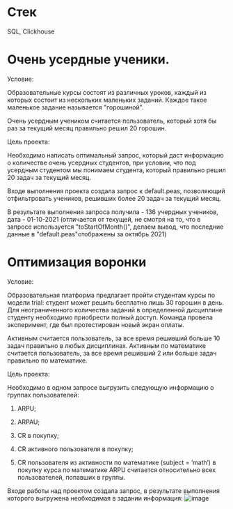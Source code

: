 # Стек

SQL, Clickhouse

# Очень усердные ученики.

Условие: 

Образовательные курсы состоят из различных уроков, каждый из которых состоит из нескольких маленьких заданий. Каждое такое маленькое задание называется "горошиной".

Очень усердным учеником считается пользователь, который хотя бы раз за текущий месяц правильно решил 20 горошин. 

Цель проекта: 

Необходимо написать оптимальный запрос, который даст информацию о количестве очень усердных студентов, при условии, что под усердным студентом мы понимаем студента, который правильно решил 20 задач за текущий месяц.

Входе выполнения проекта создала запрос к default.peas, позволяющий отфильтровать учеников, решивших более 20 задач за текущий месяц.

В результате выполнения запроса получила - 136 учердных учеников, дата - 01-10-2021 (отличается от текущей, не смотря на то, что в запросе используется "toStartOfMonth()", делаем вывод, что последние данные в "default.peas"отображены за октябрь 2021)



# Оптимизация воронки

Условие:

Образовательная платформа предлагает пройти студентам курсы по модели trial: студент может решить бесплатно лишь 30 горошин в день. Для неограниченного количества заданий в определенной дисциплине студенту необходимо приобрести полный доступ. Команда провела эксперимент, где был протестирован новый экран оплаты.

Активным считается пользователь, за все время решивший больше 10 задач правильно в любых дисциплинах. Активным по математике считается пользователь, за все время решивший 2 или больше задач правильно по математике.

Цель проекта: 

Необходимо в одном запросе выгрузить следующую информацию о группах пользователей:

1. ARPU;

2. ARPAU;

3. CR в покупку;

4. СR активного пользователя в покупку;

5. CR пользователя из активности по математике (subject = ’math’) в покупку курса по математике ARPU считается относительно всех пользователей, попавших в группы.

Входе работы над проектом создала запрос, в результате выполнения которого выгружена необходимая в задании информация:
![image](https://github.com/Reshetnikova1808/SQL/assets/147312981/4af0f356-4fdc-4394-a9ee-9c77caaa737e)

